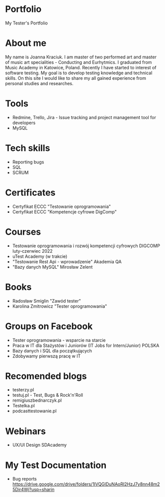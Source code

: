 # Portfolio
My Tester's Portfolio
# About me
My name is Joanna Kraciuk. I am master of two performed art and master of music art specialities - Conducting and Eurhytmics.  I graduated from Music Academy in Katowice, Poland. Recently I have started to interest of software testing. My goal is to develop testing knowledge and technical skills. On this site I would like to share my all gained experience from personal studies and researches.
# Tools
* Redmine, Trello, Jira - Issue tracking and project management tool for developers
* MySQL
# Tech skills
* Reporting bugs
* SQL
* SCRUM
# Certificates
* Certyfikat ECCC "Testowanie oprogramowania"
* Certyfikat ECCC "Kompetencje cyfrowe DigComp"
# Courses
* Testowanie oprogramowania i rozwój kompetencji cyfrowych DIGCOMP luty-czerwiec 2022
* uTest Academy (w trakcie)
* "Testowanie Rest Api - wprowadzenie" Akademia QA
* "Bazy danych MySQL" Mirosław Zelent
# Books
* Radosław Smiglin "Zawód tester"
* Karolina Zmitrowicz "Tester oprogramowania"
# Groups on Facebook
* Tester oprogramowania - wsparcie na starcie
* Praca w IT dla Stażystów i Juniorów (IT Jobs for Intern/Junior) POLSKA
* Bazy danych i SQL dla początkujących
* Zdobywamy pierwszą pracę w IT
# Recomended blogs
* testerzy.pl
* testuj.pl - Test, Bugs & Rock'n'Roll
* remigiuszbednarczyk.pl
* Testelka.pl
* podcasttestowanie.pl
# Webinars
* UX/UI Design SDAcademy
# My Test Documentation
* Bug reports  https://drive.google.com/drive/folders/1lVQGlDuNAoRI2HzJ7y8nn48m25Dir4Wj?usp=sharin
